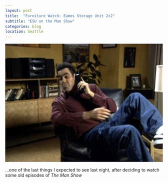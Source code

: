 ```yaml
---
layout: post
title:  "Furniture Watch: Eames Storage Unit 2×2"
subtitle: "ESU on the Man Show"
categories: blog
location: Seattle
---
```


![The Man Show](/img/eames-man-show.jpg "The Eames Storage Unit Appears on The Man Show")


...one of the last things I expected to see last night, after deciding to watch some old episodes of *The Man Show*